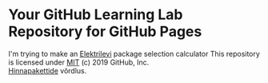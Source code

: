 # Your GitHub Learning Lab Repository for GitHub Pages

I'm trying to make an <a href="https://www.elektrilevi.ee/-/doc/8644141/kliendile/elektrilevi_hinnakiri_vorguteenuse_hinnad_alates_1_jaanuarist_2020_EST.pdf">Elektrilevi</a> package selection calculator
This repository is licensed under [MIT](../LICENSE) (c) 2019 GitHub, Inc.<BR>
<A href="hr-john.github.io/elektrilevi">Hinnapakettide</A> v&otilde;rdlus.
